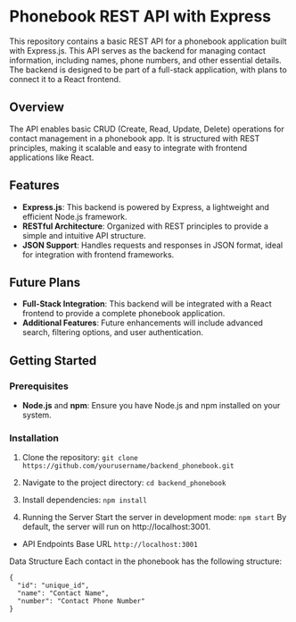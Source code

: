 # Phonebook REST API with Express

This repository contains a basic REST API for a phonebook application built with Express.js. This API serves as the backend for managing contact information, including names, phone numbers, and other essential details. The backend is designed to be part of a full-stack application, with plans to connect it to a React frontend.

## Overview

The API enables basic CRUD (Create, Read, Update, Delete) operations for contact management in a phonebook app. It is structured with REST principles, making it scalable and easy to integrate with frontend applications like React.

## Features

- **Express.js**: This backend is powered by Express, a lightweight and efficient Node.js framework.
- **RESTful Architecture**: Organized with REST principles to provide a simple and intuitive API structure.
- **JSON Support**: Handles requests and responses in JSON format, ideal for integration with frontend frameworks.

## Future Plans

- **Full-Stack Integration**: This backend will be integrated with a React frontend to provide a complete phonebook application.
- **Additional Features**: Future enhancements will include advanced search, filtering options, and user authentication.

## Getting Started

### Prerequisites

- **Node.js** and **npm**: Ensure you have Node.js and npm installed on your system.

### Installation

1. Clone the repository:
   `git clone https://github.com/yourusername/backend_phonebook.git`
   
2. Navigate to the project directory:
`cd backend_phonebook`

3. Install dependencies:
`npm install`

4. Running the Server
Start the server in development mode:
`npm start`
By default, the server will run on http://localhost:3001.

- API Endpoints
Base URL
`http://localhost:3001`


Data Structure
Each contact in the phonebook has the following structure:
```
{
  "id": "unique_id",
  "name": "Contact Name",
  "number": "Contact Phone Number"
}
